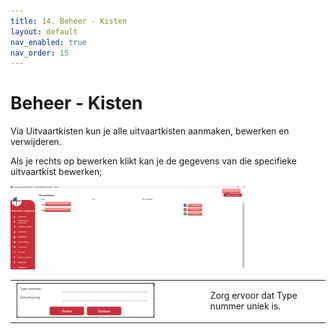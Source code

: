 ```yaml
---
title: 14. Beheer - Kisten
layout: default
nav_enabled: true
nav_order: 15
---
```


# Beheer - Kisten
Via Uitvaartkisten kun je alle uitvaartkisten aanmaken, bewerken en verwijderen.

Als je rechts op bewerken klikt kan je de gegevens van die specifieke uitvaartkist bewerken;

<p float="left">
  <a href="./images/kist.png" target="_blank">
    <img src="./images/kist.png" alt="Screenshot of the application" width="75%" />
  </a>
</p>


<table>
  <tr>
    <td>
      <a href="./images/kistnewedit.png" target="_blank">
        <img src="./images/kistnewedit.png" alt="Screenshot of the application" width="75%" />
      </a>
    </td>
    <td>
        Zorg ervoor dat Type nummer uniek is.
    </td>
  </tr>
</table>
